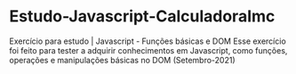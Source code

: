 # Estudo-Javascript-CalculadoraImc
Exercício para estudo | Javascript - Funções básicas e DOM
Esse exercício foi feito para tester a adquirir conhecimentos em Javascript, como funções, operações e manipulações básicas no DOM (Setembro-2021)
